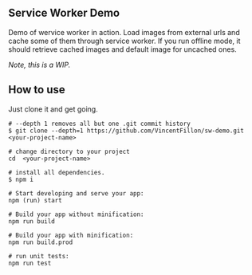 Service Worker Demo
------------------------------

Demo of wervice worker in action.
Load images from external urls and cache some of them through service worker.
If you run offline mode, it should retrieve cached images and default image for uncached ones.

_Note, this is a WIP._

## How to use

Just clone it and get going.

```
# --depth 1 removes all but one .git commit history
$ git clone --depth=1 https://github.com/VincentFillon/sw-demo.git <your-project-name>

# change directory to your project
cd  <your-project-name>

# install all dependencies.
$ npm i

# Start developing and serve your app:
npm (run) start

# Build your app without minification: 
npm run build

# Build your app with minification: 
npm run build.prod

# run unit tests:
npm run test
```

